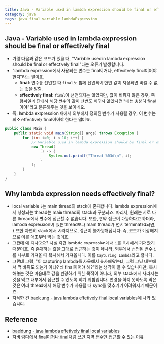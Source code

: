 ```yaml
---
title: Java - Variable used in lambda expression should be final or effectively final
category: java
tags: java final variable lambdaExpression
---
```


## Java - Variable used in lambda expression should be final or effectively final

- 가령 다음과 같은 코드가 있을 때, "Variable used in lambda expression should be final or effectively final"라는 오류가 발생합니다.
- "lambda expression에서 사용되는 변수는 final이거나, effecitvely final이어야 한다"라는 말이죠.
  - **final**: 변수를 선언할 때 `final`도 함께 선언되어 한번 값이 지정되면 바뀔 수 없는 것을 말함.
  - **effectively final**: `final`이 선언되지는 않았지만, 값이 바뀌지 않은 경우, 즉 컴파일러 단에서 해당 변수의 값이 한번도 바뀌지 않았다면 "애는 충분히 final이야"라고 분류해주는 것을 보이네요.
- 즉, lambda exrpression 내에서 외부에서 정의된 변수가 사용될 경우, 이 변수는 최소 effectively final이어야 한다는 말이죠.

```java
public class Main {
    public static void main(String[] args) throws Exception {
        for (int i=0; i < 10; i++) {
            // Variable used in lambda expression should be final or effectively final
            new Thread(
                () -> {
                    System.out.printf("Thread %03d\n", i);
                }
            );
        }
    }
}
```

## Why lambda expression needs effectively final? 

- local variable `i`는 main thread의 stack에 존재합니다. lambda expression에서 생성되는 thread는 main thread의 stack과 구분되죠. 따라서, 원래는 서로 다른 thread에서 변수에 접근할 수 없습니다. 또한, 만약 접근이 가능하다고 하더라, lambda expression이 있는 thread보다 main thread가 먼저 terminated되면, `i` 또한 자연히 stack에서 사라지므로, 접근이 불가능해집니다. 즉, 코드가 이상해지므로 이를 애초부터 막는 것이죠.
- 그런데 왜 되냐고요? 사실 이건 lambda expression에서 `i`를 복사해서 가져왔기 때문이죠. 즉 존재하는 값을 그대로 접근하는 것이 아니라, 외부에서 선언된 변수 `i`를 내부로 가져올 때 복사해서 가져옵니다. 이를 `Capturing Lambda`라고 합니다. 
- 그런데 그럼, "야 capturing lambda를 사용해서 복사해왔는데, 그럼 그냥 내부에서 막 바꿔도 되는거 아냐? 왜 final이어야 해?"라는 생각이 들 수 있습니다만, 복사해놓는 것은 마음대로 값을 변경하기 위한 목적이 아니라, 외부 stack에서 사라지는 것을 막고 내부에서 접근할 수 있도록 하기 위함입니다. 변경을 하지 못하도록 막은 것은 여러 thread에서 해당 변수가 사용될 때 sync를 맞추기가 어려워지기 때문이죠. 
- 자세한 건 [baeldung - java lambda effetively final local variables](https://www.baeldung.com/java-lambda-effectively-final-local-variables)에 나와 있습니다.

## Reference

- [baeldung - java lambda effetively final local variables](https://www.baeldung.com/java-lambda-effectively-final-local-variables)
- [자바 람다에서 final이거나 final처럼 쓰인 지역 변수만 접근할 수 있는 이유](https://jeong-pro.tistory.com/211)
